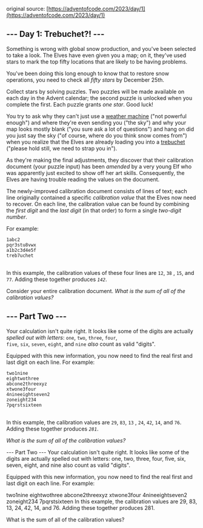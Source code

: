original source: [https://adventofcode.com/2023/day/1](https://adventofcode.com/2023/day/1)

## --- Day 1: Trebuchet?! ---

Something is wrong with global snow production, and you've been selected to take a look. The Elves
have even given you a map; on it, they've used stars to mark the top fifty locations that are likely
to be having problems.

You've been doing this long enough to know that to restore snow operations, you need to check
all <em>fifty stars</em> by December 25th.

Collect stars by solving puzzles. Two puzzles will be made available on each day in the Advent
calendar; the second puzzle is unlocked when you complete the first. Each puzzle grants <em>one
star</em>. Good luck!

You try to ask why they can't just use a [weather machine](/2015/day/1) ("not powerful enough") and
where they're even sending you ("the sky") and why your map looks mostly blank ("you sure ask a lot
of questions") and hang on did you just say the sky ("of course, where do you think snow comes
from") when you realize that the Elves are already loading you into
a [trebuchet](https://en.wikipedia.org/wiki/Trebuchet) ("please hold still, we need to strap you
in").

As they're making the final adjustments, they discover that their calibration document (your puzzle
input) has been <em>amended</em> by a very young Elf who was apparently just excited to show off her
art skills. Consequently, the Elves are having trouble reading the values on the document.

The newly-improved calibration document consists of lines of text; each line originally contained a
specific <em>calibration value</em> that the Elves now need to recover. On each line, the
calibration value can be found by combining the <em>first digit</em> and the <em>last digit</em> (in
that order) to form a single <em>two-digit number</em>.

For example:

<pre>
<code>1abc2
pqr3stu8vwx
a1b2c3d4e5f
treb7uchet
</code>
</pre>

In this example, the calibration values of these four lines are <code>12</code>, <code>38</code>
, <code>15</code>, and <code>77</code>. Adding these together produces <code><em>142</em></code>.

Consider your entire calibration document. <em>What is the sum of all of the calibration
values?</em>

## --- Part Two ---

Your calculation isn't quite right. It looks like some of the digits are actually <em>spelled out
with letters</em>: <code>one</code>, <code>two</code>, <code>three</code>, <code>four</code>, <code>
five</code>, <code>six</code>, <code>seven</code>, <code>eight</code>, and <code>nine</code> <em>
also</em> count as valid "digits".

Equipped with this new information, you now need to find the real first and last digit on each line.
For example:

<pre>
<code>two1nine
eightwothree
abcone2threexyz
xtwone3four
4nineeightseven2
zoneight234
7pqrstsixteen
</code>
</pre>

In this example, the calibration values are <code>29</code>, <code>83</code>, <code>13</code>
, <code>24</code>, <code>42</code>, <code>14</code>, and <code>76</code>. Adding these together
produces <code><em>281</em></code>.

<em>What is the sum of all of the calibration values?</em>

--- Part Two --- Your calculation isn't quite right. It looks like some of the digits are actually
spelled out with letters: one, two, three, four, five, six, seven, eight, and nine also count as
valid "digits".

Equipped with this new information, you now need to find the real first and last digit on each line.
For example:

two1nine eightwothree abcone2threexyz xtwone3four 4nineeightseven2 zoneight234 7pqrstsixteen In this
example, the calibration values are 29, 83, 13, 24, 42, 14, and 76. Adding these together produces
281.

What is the sum of all of the calibration values?